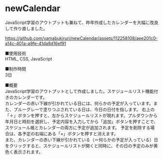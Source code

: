 # newCalendar
JavaScript学習のアウトプットも兼ねて、昨年作成したカレンダーを大幅に改良して作り直しました。

https://github.com/yamabukiruri/newCalendar/assets/112258108/aee201c0-a14c-401a-a9fe-41da8d16ef91

■使用技術<br>
HTML, CSS, JavaScript

■制作時間<br>
3日

■概要<br>
JavaScript学習のアウトプットとして作成しました。スケジュールリスト機能付きのカレンダーです。<br>
カレンダーの赤い下線が引かれている日には、何らかの予定が入っています。また、ブルーグレーで塗りつぶされている日は、今日の日付を指します。
右上の「＋」ボタンを押すと、左からスケジュールリストが現れます。プルダウンから年月日と時刻を選択し、予定内容を入力してから「追加」ボタンを押すことで、スケジュール帳とカレンダーの両方に予定が追加されます。
予定を削除する場合は、各予定の右端にある「×」ボタンを押すと消えます。<br>
また、カレンダーの赤い下線が引かれている（＝何らかの予定が入っている）日をクリックすると、スケジュールリストが開くと同時に、その日の予定のみが黄色く表示されます。

